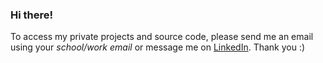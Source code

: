 ### Hi there!

To access my private projects and source code, please send me an email using your *school/work email* or message me on [LinkedIn](https://www.linkedin.com/in/manhowong). Thank you :)
